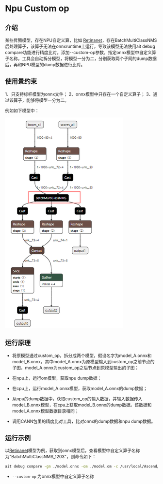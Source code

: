 # Npu Custom op


## 介绍

某些昇腾模型，存在NPU自定义算，比如 [Retinanet](https://gitee.com/ascend/ModelZoo-PyTorch/tree/master/ACL_PyTorch/contrib/cv/detection/Retinanet)，存在BatchMultiClassNMS后处理算子，该算子无法在onnxruntime上运行，导致该模型无法使用ait debug compare功能进行精度比对。添加--custom-op参数，指定onnx模型中自定义算子名称，工具会自动拆分模型，将模型一分为二，分别获取两个子网的dump数据后，再和NPU模型的dump数据进行比对。

## 使用景约束

1、只支持标杆模型为onnx文件；
2、onnx模型中只存在一个自定义算子；
3、通过该算子，能够将模型一分为二。

例如如下模型中：

![architecture](./custom_op.png)

## 运行原理

- 将原模型通过custom_op，拆分成两个模型，假设名字为model_A.onnx和model_B.onnx，其中model_A.onnx为原模型输入到custom_op之前节点的子图，model_A.onnx为custom_op之后节点到原模型输出的子图；

- 在npu上，运行om模型，获取npu dump数据；

- 在cpu上，运行model_A.onnx模型，获取model_A.onnx的dump数据；

- 从npu的dump数据中，获取custom_op的输入数据，并输入数据传入model_B.onnx模型，在cpu上获取model_B.onnx的dump数据。该数据和model_A.onnx模型数据目录相同；

- 调用CANN包里的精度比对工具，比对onnx的dump数据和npu dump数据。

## 运行示例

以[Retinanet](https://gitee.com/ascend/ModelZoo-PyTorch/tree/master/ACL_PyTorch/contrib/cv/detection/Retinanet)模型为例，获取到onnx模型后，查看模型中自定义算子名称为"BatchMultiClassNMS_1203"，则命令如下：

  ```sh
  ait debug compare -gm ./model.onnx -om ./model.om -c /usr/local/Ascend/ascend-toolkit/latest -o /home/HwHiAiUser/result/test  --custom-op='BatchMultiClassNMS_1203'
  ```
  - `--custom-op` 为onnx模型中自定义算子名称